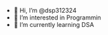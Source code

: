 - 👋 Hi, I’m @dsp312324
- 👀 I’m interested in Programmin
- 🌱 I’m currently learning DSA

<!---
dsp312324/dsp312324 is a ✨ special ✨ repository because its `README.md` (this file) appears on your GitHub profile.
You can click the Preview link to take a look at your changes.
--->

